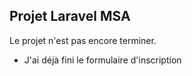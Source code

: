 
## Projet Laravel MSA

Le projet n'est pas encore terminer.
- J'ai déjà fini le formulaire d'inscription
